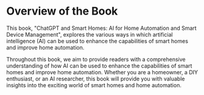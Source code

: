 Overview of the Book
==================================

This book, "ChatGPT and Smart Homes: AI for Home Automation and Smart Device Management", explores the various ways in which artificial intelligence (AI) can be used to enhance the capabilities of smart homes and improve home automation.

Throughout this book, we aim to provide readers with a comprehensive understanding of how AI can be used to enhance the capabilities of smart homes and improve home automation. Whether you are a homeowner, a DIY enthusiast, or an AI researcher, this book will provide you with valuable insights into the exciting world of smart homes and home automation.
